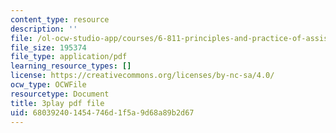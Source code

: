 ```yaml
---
content_type: resource
description: ''
file: /ol-ocw-studio-app/courses/6-811-principles-and-practice-of-assistive-technology-fall-2014/680392401454746d1f5a9d68a89b2d67_x18bMLW4eO4.pdf
file_size: 195374
file_type: application/pdf
learning_resource_types: []
license: https://creativecommons.org/licenses/by-nc-sa/4.0/
ocw_type: OCWFile
resourcetype: Document
title: 3play pdf file
uid: 68039240-1454-746d-1f5a-9d68a89b2d67
---
```

